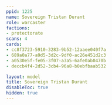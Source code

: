 ```yaml
---
ppid: 1225
name: Sovereign Tristan Durant
role: warcaster
factions:
- protectorate
scans: 4
cards:
- cc8f3723-5910-3283-9b52-12aaee040f7a
- 689a0a77-a9d5-3d2c-9df0-ac26e451d2c3
- a0530e5f-fe05-3f07-a3a5-6afe0ab0470b
- deccb4f4-2d52-3cb4-96a8-b0ebfbaab532

layout: model
title: Sovereign Tristan Durant
disableToc: true
hidden: true
---
```


